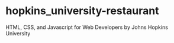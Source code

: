 # hopkins_university-restaurant
HTML, CSS, and Javascript for Web Developers by Johns Hopkins University
